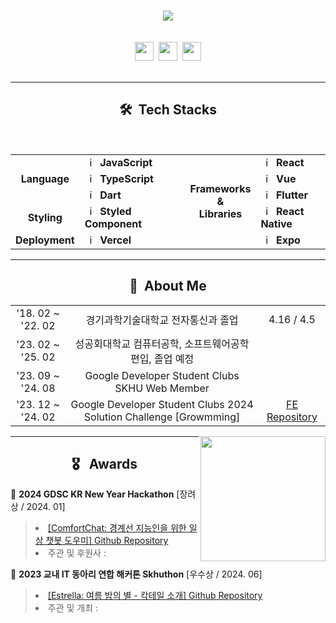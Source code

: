 <br/><br/><br/>

<div align=center >
  <img src="https://readme-typing-svg.herokuapp.com?font=Alkatra&weight=500&size=35&pause=1000&color=D0F6FFEE&center=true&vCenter=true&random=false&width=500&lines=Welcome+to+HarrySeop's+GitHub!">
  <br/><br/><br/>

  <a href="https://velog.io/@harryseop/posts">
    <img src="https://img.shields.io/badge/velog-20C997?style=for-the-badge&logo=velog&logoColor=white" height=30px></a>&nbsp;
  <a href="mailto:harryseop@gmail.com">
    <img src="https://img.shields.io/badge/mail-D24235?style=for-the-badge&logo=gmail&logoColor=white" height=30px></a>&nbsp;
  <a href="https://www.instagram.com/harryseop_dev">
    <img src="https://img.shields.io/badge/Instagram-E4405F?style=for-the-badge&logo=Instagram&logoColor=white" height=30px></a>
</div>
<br/>

---
<div align=center>

  ## 🛠️ &nbsp;Tech Stacks
  <br/>
  <table>
    <tr>
      <td rowspan="3" align="center"><b>Language</b></td>
      <td><img src="https://staging.svgrepo.com/show/349419/javascript.svg" width="16px" alt="_icon" />&nbsp;&nbsp;<b>JavaScript</b></td>
      <td rowspan="5"></td>
      <td rowspan="5" align="center"><b>Frameworks <br/>&<br/> Libraries</b></td>
      <td><img src="https://staging.svgrepo.com/show/354259/react.svg" width="16px" alt="_icon" />&nbsp;&nbsp;<b>React</b></td>
    </tr>
    <tr>
      <td><img src="https://staging.svgrepo.com/show/349540/typescript.svg" width="16px" alt="_icon" />&nbsp;&nbsp;<b>TypeScript</b></td>
      <td><img src="https://staging.svgrepo.com/show/354528/vue.svg" width="16px" alt="_icon" />&nbsp;&nbsp;<b>Vue</b></td>
    </tr>
    <tr>
      <td><img src="https://staging.svgrepo.com/show/353631/dart.svg" width="16px" alt="_icon" />&nbsp;&nbsp;<b>Dart</b></td>
      <td><img src="https://staging.svgrepo.com/show/353751/flutter.svg" width="16px" alt="_icon" />&nbsp;&nbsp;<b>Flutter</b></td>
    </tr>
    <tr>
      <td align="center"><b>Styling</b></td>
      <td><img src="https://www.daggala.com/static/228867c3668e439101821568a8a03b54/ec333/sc.png" width="16px" alt="_icon" />&nbsp;&nbsp;<b>Styled Component</b></td>
      <td><img src="https://staging.svgrepo.com/show/374035/reactts.svg" width="16px" alt="_icon" />&nbsp;&nbsp;<b>React Native</b></td>
    </tr>
    <tr>
      <td align="center"><b>Deployment</b></td>
      <td><img src="https://pipedream.com/s.v0/app_XaLh2x/logo/orig" width="16px" alt="_icon" />&nbsp;&nbsp;<b>Vercel</b></td>
      <td><img src="https://staging.svgrepo.com/show/373753/light-expo.svg" width="16px" alt="_icon" />&nbsp;&nbsp;<b>Expo</b></td>
    </tr>
  </table>

</div>

---
<div align=center>

  ## 🌱 &nbsp;About Me

  <table>
    <tr>
      <td align="center">'18. 02 ~ '22. 02</td>
      <td align="center">경기과학기술대학교 전자통신과 졸업</td>
      <td align="center">4.16 / 4.5</td>
    </tr>
    <tr>
      <td align="center">'23. 02 ~ '25. 02</td>
      <td align="center">성공회대학교 컴퓨터공학, 소프트웨어공학 편입, 졸업 예정</td>
      <td></td>
    </tr>
    <tr>
      <td align="center">'23. 09 ~ '24. 08</td>
      <td align="center">Google Developer Student Clubs SKHU Web Member</td>
      <td align="center"></td>
    </tr>
    <tr>
      <td align="center">'23. 12 ~ '24. 02</td>
      <td align="center">Google Developer Student Clubs 2024 Solution Challenge [Growmming]</td>
      <td align="center"><a href="https://github.com/Growmming/Gurdening_Frontend"/>FE Repository</a></td>
    </tr>
  </table>
</div>
  <img align="right" src="https://render.gitanimals.org/lines/HarrySeop?pet-id=609772874860436944" width="200" height="200" />

---
<div align=center>

  ## 🎖️ &nbsp;&nbsp;Awards
  
</div>


🥉 <b>2024 GDSC KR New Year Hackathon</b><a href="https://onoffmix.com/event/291734"/><a>&nbsp;[장려상 / 2024. 01]
<blockquote>
  <li><a href="https://github.com/GDSC-K/ComfortChat_FE">[ComfortChat: 경계선 지능인을 위한 일상 챗봇 도우미] Github Repository</a></li>
  <li>주관 및 후원사 : 
    &nbsp;&nbsp;<img src="https://seeklogo.com/images/G/google-developers-logo-F8BF3155AC-seeklogo.com.png" height="12px"/>
    &nbsp;&nbsp;<img src="https://www.svgrepo.com/show/303108/google-icon-logo.svg" height="12px"/>
    &nbsp;&nbsp;<img src="https://cdn.worldvectorlogo.com/logos/line.svg" height="12px"/>
    &nbsp;&nbsp;<img src="https://i.namu.wiki/i/9WpX7_pQ7dS0A4bAGT3Lu8xQRwlrZDhg3ytiIiR4op-qobo5oBWwTxC9Bfbkeoo-y9B4BrhiCQp8cey--PIFbg.svg" height="12px"/>
    </li>
</blockquote>

🥉 <b>2023 교내 IT 동아리 연합 해커톤 Skhuthon</b><a href="https://onoffmix.com/event/291734"/><a>&nbsp;[우수상 / 2024. 06]
<blockquote>
  <li><a href="https://github.com/Skhuthon/Skhuthon_0th_TEAM07_FE">[Estrella: 여름 밤의 별 - 칵테일 소개] Github Repository</a></li>
  <li>주관 및 개최 : 
    &nbsp;&nbsp;<img src="https://seeklogo.com/images/G/google-developers-logo-F8BF3155AC-seeklogo.com.png" height="12px"/>
    &nbsp;&nbsp;<img src="https://upload.wikimedia.org/wikipedia/commons/thumb/4/48/LIKELION_brandsymbol.png/220px-LIKELION_brandsymbol.png" height="12px"/>
    &nbsp;&nbsp;<img src="https://i.namu.wiki/i/GmQozcg0lMGkI_NXkm04l-14hJIGnxYdhfe98DUlKGHVunjQtRkn0ZaGgXI1DEdGzHCzUsJsLbEZlMveOEnoRQ.svg" height="12px"/>
    &nbsp;&nbsp;<img src="https://wiki.throgo.com/images/6/62/Goorm.png" height="12px"/>
    &nbsp;&nbsp;<img src="https://s-owl.github.io/img/logo-dark.svg" height="12px"/>
    </li>
</blockquote>

  
